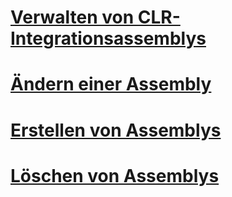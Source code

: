 # [Verwalten von CLR-Integrationsassemblys](managing-clr-integration-assemblies.md)
# [Ändern einer Assembly](altering-an-assembly.md)
# [Erstellen von Assemblys](creating-an-assembly.md)
# [Löschen von Assemblys](dropping-an-assembly.md)
